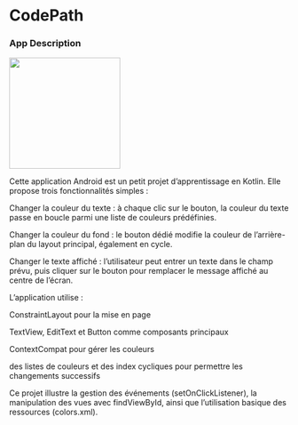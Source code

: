 # CodePath
### App Description

<img src="![CodePath_Gif](https://github.com/user-attachments/assets/30fe1476-a835-4d49-914d-dc917ba2f393)
" width=200><br>

Cette application Android est un petit projet d’apprentissage en Kotlin. Elle propose trois fonctionnalités simples :

Changer la couleur du texte : à chaque clic sur le bouton, la couleur du texte passe en boucle parmi une liste de couleurs prédéfinies.

Changer la couleur du fond : le bouton dédié modifie la couleur de l’arrière-plan du layout principal, également en cycle.

Changer le texte affiché : l’utilisateur peut entrer un texte dans le champ prévu, puis cliquer sur le bouton pour remplacer le message affiché au centre de l’écran.

L’application utilise :

ConstraintLayout pour la mise en page

TextView, EditText et Button comme composants principaux

ContextCompat pour gérer les couleurs

des listes de couleurs et des index cycliques pour permettre les changements successifs

Ce projet illustre la gestion des événements (setOnClickListener), la manipulation des vues avec findViewById, ainsi que l’utilisation basique des ressources (colors.xml).
